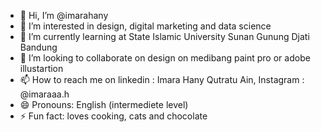 - 👋 Hi, I’m @imarahany
- 👀 I’m interested in design, digital marketing and data science 
- 🌱 I’m currently learning at State Islamic University Sunan Gunung Djati Bandung 
- 💞️ I’m looking to collaborate on design on medibang paint pro or adobe illustartion 
- 📫 How to reach me on linkedin : Imara Hany Qutratu Ain, Instagram : @imaraaa.h 
- 😄 Pronouns: English (intermediete level)
- ⚡ Fun fact: loves cooking, cats and chocolate

<!---
imarahany/imarahany is a ✨ special ✨ repository because its `README.md` (this file) appears on your GitHub profile.
You can click the Preview link to take a look at your changes.
--->
